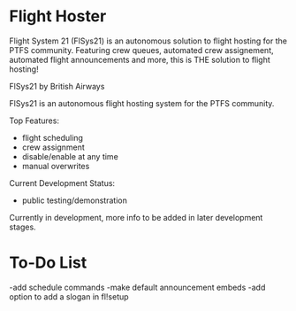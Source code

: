 # Flight Hoster

Flight System 21 (FlSys21) is an autonomous solution to flight hosting for the PTFS community. 
Featuring crew queues, automated crew assignement, automated flight announcements and more, this is THE solution to flight hosting!

FlSys21 by British Airways

FlSys21 is an autonomous flight hosting system for the PTFS community. 

Top Features: 
- flight scheduling 
- crew assignment
- disable/enable at any time
- manual overwrites

Current Development Status:
- public testing/demonstration

Currently in development, more info to be added in later development stages.

# To-Do List
-add schedule commands
-make default announcement embeds
-add option to add a slogan in fl!setup